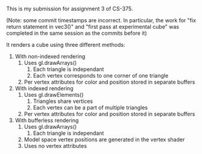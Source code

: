 This is my submission for assignment 3 of CS-375.

(Note: some commit timestamps are incorrect. In particular, the work for "fix return statement in vec3()" and "first pass at experimental cube" was completed in the same session as the commits before it)

It renders a cube using three different methods:

1. With non-indexed rendering
   1. Uses gl.drawArrays()
      1. Each triangle is independant
      2. Each vertex corresponds to one corner of one triangle
   2. Per vertex attributes for color and position stored in separate buffers
2. With indexed rendering
   1. Uses gl.drawElements()
      1. Triangles share vertices
      2. Each vertex can be a part of multiple triangles
   2. Per vertex attributes for color and position stored in separate buffers
3. With bufferless rendering
   1. Uses gl.drawArrays()
      1. Each triangle is independant
   2. Model space vertex positions are generated in the vertex shader
   3. Uses no vertex attributes
